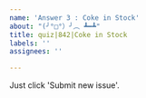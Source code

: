 ```yaml
---
name: 'Answer 3 : Coke in Stock'
about: "(╯°□°）╯︵ ┻━┻"
title: quiz|842|Coke in Stock
labels: ''
assignees: ''

---
```


Just click 'Submit new issue'.
